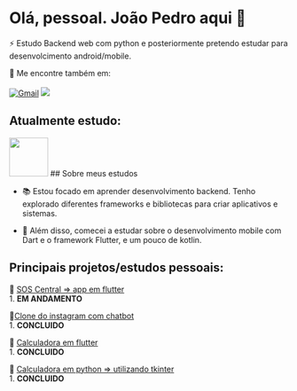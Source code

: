 # Olá, pessoal. João Pedro aqui 👋

⚡ Estudo Backend web com python e posteriormente pretendo estudar para desenvolcimento android/mobile.

💬 Me encontre também em: <br>  
<a href="mailto:jpedro030506@gmail.com"> <img src="https://img.shields.io/badge/Gmail-D14836?style=for-the-badge&logo=gmail&logoColor=white" alt="Gmail"></a>
<a href="https://www.linkedin.com/in/jo%C3%A3o-pedro-matos-99b10a256"> <img src="https://img.shields.io/badge/-LinkedIn-%230077B5?style=for-the-badge&logo=linkedin&logoColor=white" target="_blank"></a>

## Atualmente estudo:
<img src="https://cdn.jsdelivr.net/gh/devicons/devicon/icons/python/python-original-wordmark.svg" width="70" height="70"/> 
## Sobre meus estudos

- 📚 Estou focado em aprender desenvolvimento backend. Tenho explorado diferentes frameworks e bibliotecas para criar aplicativos e sistemas.

- 📱 Além disso, comecei a estudar sobre o desenvolvimento mobile com Dart e o framework Flutter, e um pouco de kotlin.


## Principais projetos/estudos pessoais:

🚀 [SOS Central => app em flutter](https://github.com/jp066/SOS_Central) <br>
         1. **EM ANDAMENTO** <br>
         
🚀[Clone do instagram com chatbot](https://github.com/jp066/Clone_instagram-With-ChatBot_API) <br>
         1. **CONCLUIDO** <br>
         
🚀 [Calculadora em flutter](https://github.com/jp066/calculadora_em_flutter) <br>
        1. **CONCLUIDO** <br>

🚀 [Calculadora em python => utilizando tkinter](https://github.com/jp066/calculadora_em_python) <br>
        1. **CONCLUIDO** <br>
